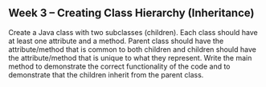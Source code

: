 ## Week 3 – Creating Class Hierarchy (Inheritance)
Create a Java class with two subclasses (children). Each class should have at least one attribute and a method. Parent class should have the attribute/method that is common to both children and children should have the 
attribute/method that is unique to what they represent. Write the main method to demonstrate the correct functionality of the code and to demonstrate that the children inherit from the parent class. 